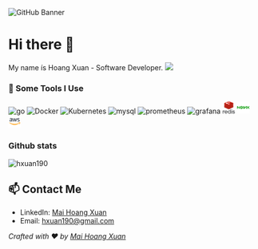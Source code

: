 ![GitHub Banner](https://github.com/halfrost/halfrost/blob/master/icons/header_.png)
# Hi there 👋

My name ís Hoang Xuan - Software Developer. <img src="https://media.giphy.com/media/VgCDAzcKvsR6OM0uWg/giphy.gif" width="50"> 
<br />
<h3>🚀 Some Tools I Use</h3>
<p align="left">
<img src="https://cdn.svgporn.com/logos/go.svg" alt="go" width="25" height="25" />
<img src="https://cdn.svgporn.com/logos/docker-icon.svg" alt="Docker" width="25" height="25" />
<img src="https://www.vectorlogo.zone/logos/kubernetes/kubernetes-icon.svg" alt="Kubernetes" width="25" height="25" />
<img src="https://cdn.svgporn.com/logos/mysql.svg" alt="mysql" width="25" height="25" />
<img src="https://cdn.svgporn.com/logos/prometheus.svg" alt="prometheus" width="25" height="25" />
<img src="https://cdn.svgporn.com/logos/grafana.svg" alt="grafana" width="25" height="25" />
<img src="https://raw.githubusercontent.com/devicons/devicon/master/icons/redis/redis-original-wordmark.svg" alt="redis" width="25" height="25" />
<img src="https://raw.githubusercontent.com/devicons/devicon/master/icons/nginx/nginx-original.svg" alt="nginx" width="25" height="25" />
<img src="https://raw.githubusercontent.com/github/explore/80688e429a7d4ef2fca1e82350fe8e3517d3494d/topics/aws/aws.png" alt="aws" width="25" height="25" />
</p>

### Github stats

<img  src="https://github-readme-stats-git-masterrstaa-rickstaa.vercel.app/api?username=hxuan190&show_icons=true&theme=tokyonight&icon_color=6392DF&hide=prs" alt="hxuan190">

## 📫 Contact Me

- LinkedIn: [Mai Hoang Xuan](https://www.linkedin.com/in/hxuan190/)
- Email: [hxuan190@gmail.com](mailto:hxuan190@gmail.com)

*Crafted with ❤️ by [Mai Hoang Xuan](https://github.com/hoangxuan912)*
